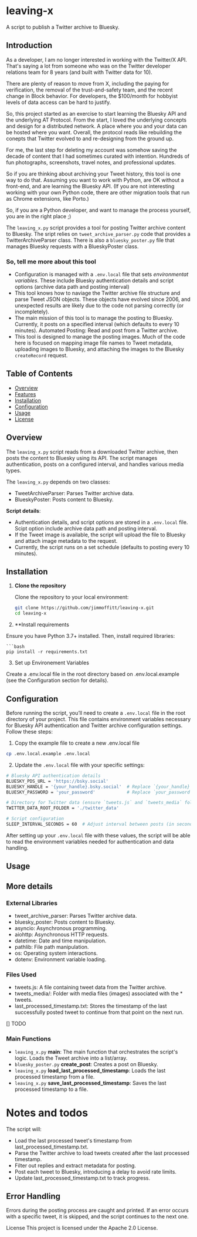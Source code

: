 # leaving-x
A script to publish a Twitter archive to Bluesky.


## Introduction

As a developer, I am no longer interested in working with the Twitter/X API. That's saying a lot from someone who was on the Twitter developer relations team for 8 years (and built with Twitter data for 10). 

There are plenty of reason to move from X, including the paying for verification, the removal of the trust-and-safety team, and the recent change in Block behavior. For developers, the $100/month for hobbyist levels of data access can be hard to justify. 

So, this project started as an exercise to start learning the Bluesky API and the underlying AT Protocol. From the start, I loved the underlying concepts and design for a distributed network. A place where you and your data can be hosted where you want. Overall, the protocol reads like rebuilding the conepts that Twitter evolved to and re-designing from the ground up. 

For me, the last step for deleting my account was somehow saving the decade of content that I had sometimes curated with intention. Hundreds of fun photographs, screenshots, travel notes, and professional updates. 

So if you are thinking about archiving your Tweet history, this tool is one way to do that. Assuming you want to work with Python, are OK without a front-end, and are learning the Bluesky API. (If you are not interesting working with your own Python code, there are other migration tools that run as Chrome extensions, like Porto.)

So, if you are a Python developer, and want to manage the process yourself, you are in the right place ;) 

The `leaving_x.py` script provides a tool for posting Twitter archive content to Bluesky. The sript relies on `tweet_archive_parser.py` code that provides a TwitterArchiveParser class. There is also a `bluesky_poster.py` file that manages Bluesky requests with a BlueskyPoster class.  

### So, tell me more about this tool 
* Configuration is managed with a `.env.local` file that sets *environmentat variables*. These include Bluesky authentication details and script options (archive data path and posting interval)
* This tool knows how to naviage the Twitter archive file structure and parse Tweet JSON objects. These objects have evolved since 2006, and unexpected results are likely due to the code not parsing correctly (or incompletely). 
* The main mission of this tool is to manage the posting to Bluesky. Currently, it posts on a specified interval (which defaults to every 10 minutes).  Automated Posting: Read and post from a Twitter archive.
* This tool is designed to manage the posting images. Much of the code here is focused on mapping image file names to Tweet metadata, uploading images to Bluesky, and attaching the images to the Bluesky `createRecord` request. 

## Table of Contents

- [Overview](#overview)
- [Features](#features)
- [Installation](#installation)
- [Configuration](#configuration)
- [Usage](#usage)
- [License](#license)

## Overview

The `leaving_x.py` script reads from a downloaded Twitter archive, then posts the content to Bluesky using its API. The script manages authentication, posts on a configured interval, and handles various media types.

The `leaving_x.py` depends on two classes:
* TweetArchiveParser: Parses Twitter archive data.
* BlueskyPoster: Posts content to Bluesky.

**Script details**:
* Authentication details, and script options are stored in a `.env.local` file. Scipt option include archive data path and posting interval.
* If the Tweet image is available, the script will upload the file to Bluesky and attach image metadata to the request. 
* Currently, the script runs on a set schedule (defaults to posting every 10 minutes). 

## Installation

1. **Clone the repository**

   Clone the repository to your local environment:

   ```bash
   git clone https://github.com/jimmoffitt/leaving-x.git
   cd leaving-x

2. **Install requirements

Ensure you have Python 3.7+ installed. Then, install required libraries:

    ```bash
    pip install -r requirements.txt

3. Set up Environement Variables

Create a .env.local file in the root directory based on .env.local.example (see the Configuration section for details).


## Configuration

Before running the script, you’ll need to create a `.env.local` file in the root directory of your project. This file contains environment variables necessary for Bluesky API authentication and Twitter archive configuration settings. Follow these steps:

1. Copy the example file to create a new .env.local file
```bash
cp .env.local.example .env.local
```

2. Update the `.env.local` file with your specific settings:

```bash
# Bluesky API authentication details
BLUESKY_PDS_URL = 'https://bsky.social'
BLUESKY_HANDLE = '{your_handle}.bsky.social'  # Replace `{your_handle}` with your actual Bluesky handle
BLUESKY_PASSWORD = 'your_password'            # Replace `your_password` with your Bluesky password

# Directory for Twitter data (ensure `tweets.js` and `tweets_media` folder are here)
TWITTER_DATA_ROOT_FOLDER = './twitter_data'

# Script configuration
SLEEP_INTERVAL_SECONDS = 60  # Adjust interval between posts (in seconds)
```

After setting up your `.env.local` file with these values, the script will be able to read the environment variables needed for authentication and data handling.

## Usage



## More details 

### External Libraries
* tweet_archive_parser: Parses Twitter archive data.
* bluesky_poster: Posts content to Bluesky.
* asyncio: Asynchronous programming.
* aiohttp: Asynchronous HTTP requests.
* datetime: Date and time manipulation.
* pathlib: File path manipulation.
* os: Operating system interactions.
* dotenv: Environment variable loading.

### Files Used
* tweets.js: A file containing tweet data from the Twitter archive.
* tweets_media/: Folder with media files (images) associated with the * tweets.
* last_processed_timestamp.txt: Stores the timestamp of the last successfully posted tweet to continue from that point on the next run.

[] TODO
### Main Functions
* `leaving_x.py` **main**: The main function that orchestrates the script's logic. Loads the Tweet archive into a list/array. 
* `bluesky_poster.py` **create_post**: Creates a post on Bluesky.
* `leaving_x.py` **load_last_processed_timestamp**: Loads the last processed timestamp from a file.
* `leaving_x.py` **save_last_processed_timestamp**: Saves the last processed timestamp to a file.

# Notes and todos

The script will:

* Load the last processed tweet's timestamp from last_processed_timestamp.txt.
* Parse the Twitter archive to load tweets created after the last processed timestamp.
* Filter out replies and extract metadata for posting.
* Post each tweet to Bluesky, introducing a delay to avoid rate limits.
* Update last_processed_timestamp.txt to track progress.


## Error Handling
Errors during the posting process are caught and printed. If an error occurs with a specific tweet, it is skipped, and the script continues to the next one.

License
This project is licensed under the Apache 2.0 License.
